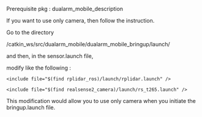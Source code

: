Prerequisite pkg : dualarm_mobile_description

If you want to use only camera, then follow the instruction.

Go to the directory 

/catkin_ws/src/dualarm_mobile/dualarm_mobile_bringup/launch/

and then, in the sensor.launch file,

modify like the following :

<?xml version="1.0"?>

<launch>

    <include file="$(find rplidar_ros)/launch/rplidar.launch" />
    
    <include file="$(find realsense2_camera)/launch/rs_t265.launch" />

<!--

	<arg name="unite_imu_method" value="copy" />
  
    </include>

    <node name="wheel_odometer" pkg="vehicle_control" type="wheel_odometry"/>

    <include file="$(find dualarm_mobile_bringup)/launch/rs_t265.launch">
    
        <arg name="unite_imu_method" value="copy" />
        
    </include>

-->

</launch>

This modification would allow you to use only camera when you initiate the bringup.launch file.
